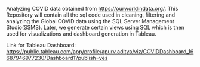 Analyzing COVID data obtained from https://ourworldindata.org/.
This Repository will contain all the sql code used in cleaning, filtering and analyzing the Global COVID data using the SQL Server Management Studio(SSMS).
Later, we generate certain views using SQL which is then used for visualizations and dashboard generation in Tableau.

Link for Tableau Dashboard: https://public.tableau.com/app/profile/apurv.aditya/viz/COVIDDashboard_16687946977230/Dashboard1?publish=yes
